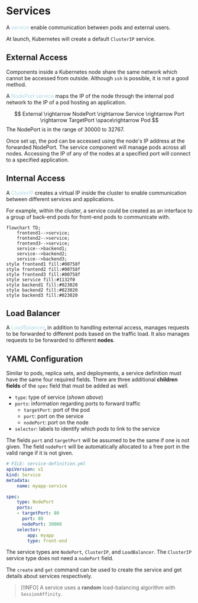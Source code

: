 # Services
A <span style = "color:lightblue">service</span> enable communication between pods and external users.

At launch, Kubernetes will create a default `ClusterIP` service.

## External Access
Components inside a Kubernetes node share the same network which cannot be accessed from outside. Although `ssh` is possible, it is not a good method.

A <span style = "color:lightblue">NodePort service</span> maps the IP of the node through the internal pod network to the IP of a pod hosting an application.

$$
External \rightarrow NodePort \rightarrow Service \rightarrow Port \rightarrow TargetPort \space\rightarrow Pod
$$
The NodePort is in the range of 30000 to 32767.

Once set up, the pod can be accessed using the node's IP address at the forwarded NodePort. The service component will manage pods across all nodes. Accessing the IP of any of the nodes at a specified port will connect to a specified application.

## Internal Access
A <span style = "color:lightblue">ClusterIP</span> creates a virtual IP inside the cluster to enable communication between different services and applications.

For example, within the cluster, a service could be created as an interface to a group of back-end pods for front-end pods to communicate with.

```mermaid
flowchart TD;
	frontend1-->service;
	frontend2-->service;
	frontend3-->service;
	service-->backend1;
	service-->backend2;
	service-->backend3;
style frontend1 fill:#00758f
style frontend2 fill:#00758f
style frontend3 fill:#00758f
style service fill:#1132f0
style backend1 fill:#023020
style backend2 fill:#023020
style backend3 fill:#023020
```

## Load Balancer
A <span style = "color:lightblue">LoadBalancer</span>, in addition to handling external access, manages requests to be forwarded to different pods based on the traffic load. It also manages requests to be forwarded to different **nodes**.

## YAML Configuration
Similar to pods, replica sets, and deployments, a service definition must have the same four required fields. There are three additional **children fields** of the `spec` field that must be added as well.
- `type`: type of service (*shown above*)
- `ports`: information regarding ports to forward traffic
	- `targetPort`: port of the pod
	- `port`: port on the service
	- `nodePort`: port on the node
- `selector`: labels to identify which pods to link to the service

The fields `port` and `targetPort` will be assumed to be the same if one is not given. The field `nodePort` will be automatically allocated to a free port in the valid range if it is not given.

```YAML
# FILE: service-definition.yml
apiVersion: v1
kind: Service
metadata:
	name: myapp-service

spec:
	type: NodePort
	ports:
	- targetPort: 80
	  port: 80
	  nodePort: 30008
	selector:
		app: myapp
		type: front-end
```

The service types are `NodePort`, `ClusterIP`, and `LoadBalancer`. The `ClusterIP` service type does not need a `nodePort` field.

The `create` and `get` command can be used to create the service and get details about services respectively.

> [!INFO]
> A service uses a **random** load-balancing algorithm with `SessionAffinity`.

